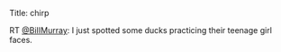 Title: chirp

RT <a href="http://twitter.com/BiIIMurray">@BiIIMurray</a>: I just spotted some ducks practicing their teenage girl faces.
